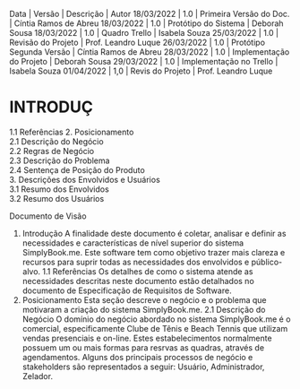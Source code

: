 Data        | Versão  | Descrição                | Autor
18/03/2022  | 1.0     | Primeira Versão do Doc.  | Cíntia Ramos de Abreu
18/03/2022  | 1.0     | Protótipo do Sistema     | Deborah Sousa
18/03/2022  | 1.0     | Quadro Trello            | Isabela Souza
25/03/2022  | 1.0     | Revisão do Projeto       | Prof. Leandro Luque
26/03/2022  | 1.0     | Protótipo Segunda Versão | Cíntia Ramos de Abreu
28/03/2022  | 1.0     | Implementação do Projeto | Deborah Sousa
29/03/2022  | 1.0     | Implementação no Trello  | Isabela Souza
01/04/2022 | 1,0 | Revis do Projeto  |  Prof. Leandro Luque

# INTRODUÇ 	
1.1	Referências	
2.	Posicionamento	
2.1	Descrição do Negócio	
2.2	Regras de Negócio	
2.3	Descrição do Problema	
2.4	Sentença de Posição do Produto	
3.	Descrições dos Envolvidos e Usuários	
3.1	Resumo dos Envolvidos	
3.2	Resumo dos Usuários

Documento de Visão
1.	Introdução
A finalidade deste documento é coletar, analisar e definir as necessidades e características de nível superior do sistema SimplyBook.me. Este software tem como objetivo trazer mais clareza e recursos para suprir todas as necessidades dos envolvidos e público-alvo.
1.1	Referências
Os detalhes de como o sistema atende as necessidades descritas neste documento estão detalhados no documento de Especificação de Requisitos de Software.
2.	Posicionamento
Esta seção descreve o negócio e o problema que motivaram a criação do sistema SimplyBook.me.
2.1	Descrição do Negócio
O domínio do negócio abordado no sistema  SimplyBook.me é o comercial, especificamente Clube de Tênis e Beach Tennis que utilizam vendas presenciais e on-line. Estes estabelecimentos normalmente possuem um ou mais formas para resrvas as quadras, através de agendamentos.
Alguns dos principais processos de negócio e stakeholders são representados a seguir: Usuário,  Administrador, Zelador.

